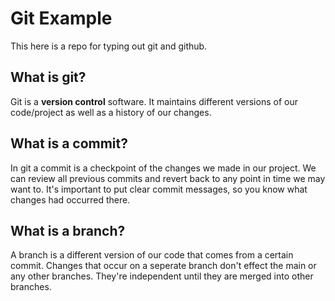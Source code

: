 # Git Example
This here is a repo for typing out git and github.

## What is git?
Git is a **version control** software. It maintains different versions of our code/project as well as a history of our changes.

## What is a commit?
In git a commit is a checkpoint of the changes we made in our project. We can review all previous commits and revert back to any point in time we may want to. It's important to put clear commit messages, so you know what changes had occurred there.

## What is a branch?
A branch is a different version of our code that comes from a certain commit. Changes that occur on a seperate branch don't effect the main or any other branches. They're independent until they are merged into other branches.